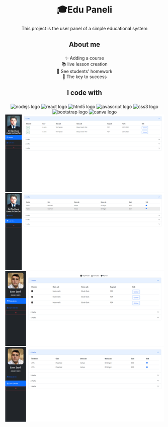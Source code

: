 <h1 align="center">🎓Edu Paneli</h1>

###

<p align="center">This project is the user panel of a simple educational system</p>

###

<h2 align="center">About me</h2>

###

<p align="center">✨ Adding a course<br>📚 live lesson creation<br>🎯 See students' homework<br>🔑 The key to success</p>

###

<h2 align="center">I code with</h2>

###

<div align="center">
  <img src="https://cdn.jsdelivr.net/gh/devicons/devicon/icons/nodejs/nodejs-original.svg" height="40" width="52" alt="nodejs logo"  />
  <img src="https://cdn.jsdelivr.net/gh/devicons/devicon/icons/react/react-original.svg" height="40" width="52" alt="react logo"  />
  <img src="https://cdn.jsdelivr.net/gh/devicons/devicon/icons/html5/html5-original.svg" height="40" width="52" alt="html5 logo"  />
  <img src="https://cdn.jsdelivr.net/gh/devicons/devicon/icons/javascript/javascript-original.svg" height="40" width="52" alt="javascript logo"  />
  <img src="https://cdn.jsdelivr.net/gh/devicons/devicon/icons/css3/css3-original.svg" height="40" width="52" alt="css3 logo"  />
  <img src="https://cdn.jsdelivr.net/gh/devicons/devicon/icons/bootstrap/bootstrap-original.svg" height="40" width="52" alt="bootstrap logo"  />
  <img src="https://cdn.jsdelivr.net/gh/devicons/devicon/icons/canva/canva-original.svg" height="40" width="52" alt="canva logo"  />
</div>

<img src="./teacher_homework.png"   />
<img src="./teacher_live.png"   />
<img src="./students_homework.png"   />
<img src="./students_live.png"   />

###

